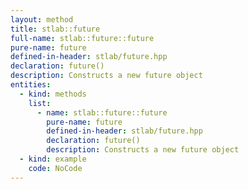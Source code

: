 ```yaml
---
layout: method
title: stlab::future
full-name: stlab::future::future
pure-name: future
defined-in-header: stlab/future.hpp 
declaration: future()
description: Constructs a new future object
entities:
  - kind: methods
    list:
      - name: stlab::future::future
        pure-name: future
        defined-in-header: stlab/future.hpp 
        declaration: future()
        description: Constructs a new future object
  - kind: example
    code: NoCode
---
```

